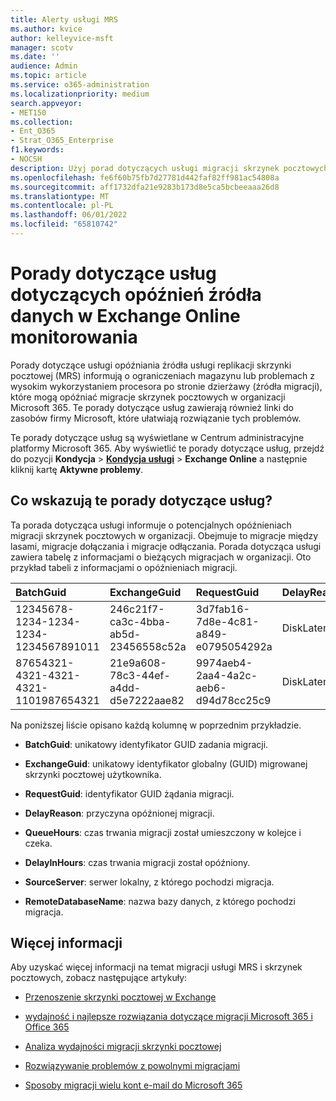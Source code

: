 ```yaml
---
title: Alerty usługi MRS
ms.author: kvice
author: kelleyvice-msft
manager: scotv
ms.date: ''
audience: Admin
ms.topic: article
ms.service: o365-administration
ms.localizationpriority: medium
search.appveyor:
- MET150
ms.collection:
- Ent_O365
- Strat_O365_Enterprise
f1.keywords:
- NOCSH
description: Użyj porad dotyczących usługi migracji skrzynek pocztowych, aby monitorować opóźnienia w żądaniach migracji skrzynek pocztowych w organizacji.
ms.openlocfilehash: fe6f60b75fb7d27781d442faf82ff981ac54808a
ms.sourcegitcommit: aff1732dfa21e9283b173d8e5ca5bcbeeaaa26d8
ms.translationtype: MT
ms.contentlocale: pl-PL
ms.lasthandoff: 06/01/2022
ms.locfileid: "65810742"
---
```

# <a name="service-advisories-for-mrs-source-delays-in-exchange-online-monitoring"></a>Porady dotyczące usług dotyczących opóźnień źródła danych w Exchange Online monitorowania

Porady dotyczące usługi opóźniania źródła usługi replikacji skrzynki pocztowej (MRS) informują o ograniczeniach magazynu lub problemach z wysokim wykorzystaniem procesora po stronie dzierżawy (źródła migracji), które mogą opóźniać migracje skrzynek pocztowych w organizacji Microsoft 365. Te porady dotyczące usług zawierają również linki do zasobów firmy Microsoft, które ułatwiają rozwiązanie tych problemów.

Te porady dotyczące usług są wyświetlane w Centrum administracyjne platformy Microsoft 365. Aby wyświetlić te porady dotyczące usług, przejdź do pozycji **Kondycja** >  <a href="https://go.microsoft.com/fwlink/p/?linkid=842900" target="_blank">**Kondycja usługi**</a> >  **Exchange Online** a następnie kliknij kartę **Aktywne problemy**.

## <a name="what-do-these-service-advisories-indicate"></a>Co wskazują te porady dotyczące usług?

Ta porada dotycząca usługi informuje o potencjalnych opóźnieniach migracji skrzynek pocztowych w organizacji. Obejmuje to migracje między lasami, migracje dołączania i migracje odłączania. Porada dotycząca usługi zawiera tabelę z informacjami o bieżących migracjach w organizacji. Oto przykład tabeli z informacjami o opóźnieniach migracji.

| BatchGuid | ExchangeGuid | RequestGuid | DelayReason |QueuedHours | DelayInHours | Sourceserver | RemoteDatabaseName |
|:---------|:---------|:---------|:---------|:---------|:---------|:---------|:---------|
|12345678-1234-1234-1234-1234567891011|246c21f7-ca3c-4bba-ab5d-23456558c52a|3d7fab16-7d8e-4c81-a849-e0795054292a|DiskLatency|35.2|27.3|RD1GBL01EXCH003|GBL01EDAG001-db002|
|87654321-4321-4321-4321-1101987654321|21e9a608-78c3-44ef-a4dd-d5e7222aae82|9974aeb4-2aa4-4a2c-aeb6-d94d78cc25c9|DiskLatency|0.4|0.9|RD1GBL01EXCH010|GBL01EDAG010-db003|

Na poniższej liście opisano każdą kolumnę w poprzednim przykładzie.

- **BatchGuid**: unikatowy identyfikator GUID zadania migracji.

- **ExchangeGuid**: unikatowy identyfikator globalny (GUID) migrowanej skrzynki pocztowej użytkownika.

- **RequestGuid**: identyfikator GUID żądania migracji.

- **DelayReason**: przyczyna opóźnionej migracji.

- **QueueHours**: czas trwania migracji został umieszczony w kolejce i czeka.

- **DelayInHours**: czas trwania migracji został opóźniony.

- **SourceServer**: serwer lokalny, z którego pochodzi migracja.

- **RemoteDatabaseName**: nazwa bazy danych, z którego pochodzi migracja.

## <a name="more-information"></a>Więcej informacji

Aby uzyskać więcej informacji na temat migracji usługi MRS i skrzynek pocztowych, zobacz następujące artykuły:

- [Przenoszenie skrzynki pocztowej w Exchange](/exchange/recipients/mailbox-moves)

- [wydajność i najlepsze rozwiązania dotyczące migracji Microsoft 365 i Office 365](/exchange/mailbox-migration/office-365-migration-best-practices)

- [Analiza wydajności migracji skrzynki pocztowej](https://techcommunity.microsoft.com/t5/exchange-team-blog/mailbox-migration-performance-analysis/ba-p/587134)

- [Rozwiązywanie problemów z powolnymi migracjami](https://techcommunity.microsoft.com/t5/exchange-team-blog/troubleshooting-slow-migrations/ba-p/1795706)

- [Sposoby migracji wielu kont e-mail do Microsoft 365](/exchange/mailbox-migration/mailbox-migration)
